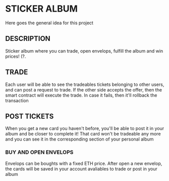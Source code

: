 # STICKER ALBUM

Here goes the general idea for this project

## DESCRIPTION

Sticker album where you can trade, open envelops, fulfill the album and win prices! (?.

## TRADE

Each user will be able to see the tradeables tickets belonging to other users, and can post a request to trade.
If the other side accepts the offer, then the smart contract will execute the trade.
In case it fails, then it'll rollback the transaction

## POST TICKETS

When you get a new card you haven't before, you'll be able to post it in your album and be closer to complete it!
That card won't be tradeable any more and you can see it in the corresponding section of your personal album

### BUY AND OPEN ENVELOPS

Envelops can be boughts with a fixed ETH price.
After open a new envelop, the cards will be saved in your account avaliables to trade or post in your album

